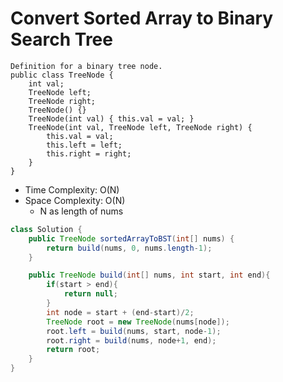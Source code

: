 # Convert Sorted Array to Binary Search Tree

```
Definition for a binary tree node.
public class TreeNode {
    int val;
    TreeNode left;
    TreeNode right;
    TreeNode() {}
    TreeNode(int val) { this.val = val; }
    TreeNode(int val, TreeNode left, TreeNode right) {
        this.val = val;
        this.left = left;
        this.right = right;
    }
}
```

- Time Complexity: O(N)
- Space Complexity: O(N)
  - N as length of nums

```java
class Solution {
    public TreeNode sortedArrayToBST(int[] nums) {
        return build(nums, 0, nums.length-1);
    }

    public TreeNode build(int[] nums, int start, int end){
        if(start > end){
            return null;
        }
        int node = start + (end-start)/2;
        TreeNode root = new TreeNode(nums[node]);
        root.left = build(nums, start, node-1);
        root.right = build(nums, node+1, end);
        return root;
    }
}
```
